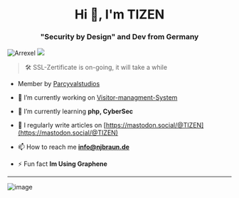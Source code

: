 <h1 align="center">Hi 👋, I'm TIZEN</h1>
<h3 align="center">"Security by Design" and Dev from Germany</h3>

![Arrexel](https://www.hackthebox.eu/badge/image/1783591)
<img src="https://uptime.betterstack.com/status-badges/v1/monitor/q0sj.svg" href="https://parcyvalstudios.com">
> 🛠️ SSL-Zertificate is on-going, it will take a while


- Member by [Parcyvalstudios](https://github.com/Parcyval-Studios)

- 🔭 I’m currently working on [Visitor-managment-System](https://github.com/T1z3n/Visitor-Management-System)
  
- 🌱 I’m currently learning **php, CyberSec**
  
- 📝 I regularly write articles on [https://mastodon.social/@TIZEN](https://mastodon.social/@TIZEN)

- 📫 How to reach me **info@njbraun.de**

- ⚡ Fun fact **Im Using Graphene**

---
![image](https://github.com/user-attachments/assets/c96672b0-9871-4c51-8bf6-1cdee33bf756)
